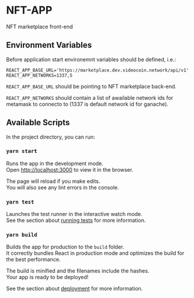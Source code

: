 # NFT-APP

NFT marketplace front-end 

## Environment Variables

Before application start environemnt variables should be defined, i.e.:

```
REACT_APP_BASE_URL='https://marketplace.dev.videocoin.network/api/v1'
REACT_APP_NETWORKS=1337,5
```

`REACT_APP_BASE_URL` should be pointing to NFT marketplace back-end.

`REACT_APP_NETWORKS` should contain a list of awailable network ids for metamask to connecto to (1337 is default network id for ganache).

## Available Scripts

In the project directory, you can run:

### `yarn start`

Runs the app in the development mode.\
Open [http://localhost:3000](http://localhost:3000) to view it in the browser.

The page will reload if you make edits.\
You will also see any lint errors in the console.

### `yarn test`

Launches the test runner in the interactive watch mode.\
See the section about [running tests](https://facebook.github.io/create-react-app/docs/running-tests) for more information.

### `yarn build`

Builds the app for production to the `build` folder.\
It correctly bundles React in production mode and optimizes the build for the best performance.

The build is minified and the filenames include the hashes.\
Your app is ready to be deployed!

See the section about [deployment](https://facebook.github.io/create-react-app/docs/deployment) for more information.



